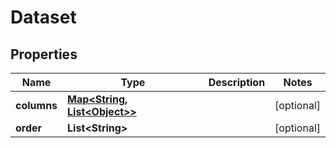 # Dataset

## Properties
Name | Type | Description | Notes
------------ | ------------- | ------------- | -------------
**columns** | [**Map&lt;String, List&lt;Object&gt;&gt;**](List.md) |  |  [optional]
**order** | **List&lt;String&gt;** |  |  [optional]
